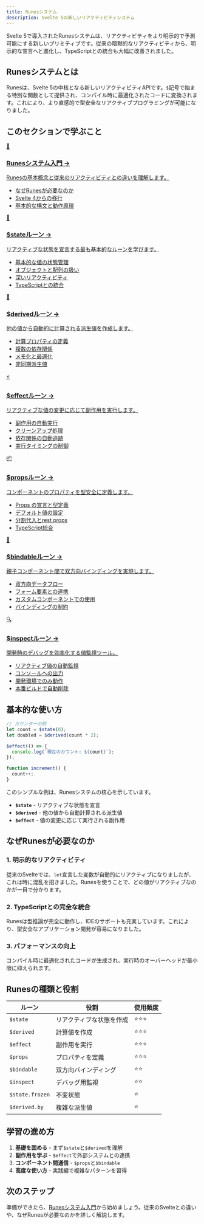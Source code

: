 ```yaml
---
title: Runesシステム
description: Svelte 5の新しいリアクティビティシステム
---
```


<script>
  import { base } from '$app/paths';
</script>

Svelte 5で導入されたRunesシステムは、リアクティビティをより明示的で予測可能にする新しいプリミティブです。従来の暗黙的なリアクティビティから、明示的な宣言へと進化し、TypeScriptとの統合も大幅に改善されました。

## Runesシステムとは

Runesは、Svelte 5の中核となる新しいリアクティビティAPIです。`$`記号で始まる特別な関数として提供され、コンパイル時に最適化されたコードに変換されます。これにより、より直感的で型安全なリアクティブプログラミングが可能になりました。

## このセクションで学ぶこと

<div class="grid grid-cols-1 md:grid-cols-2 gap-4 my-8 auto-rows-[1fr]">
  <a href="{base}/runes/runes-introduction/" class="flex no-underline group h-full">
    <div class="p-4 border border-gray-2 dark:border-gray-7 rounded-lg shadow-md hover:shadow-lg hover:border-pink-400 dark:hover:border-pink-400 transition-all cursor-pointer flex flex-col w-full">
      <div class="text-3xl mb-2">🎯</div>
      <h3 class="font-bold text-lg mb-2 text-pink-600 dark:text-pink-400 group-hover:text-pink-700 dark:group-hover:text-pink-300 transition-colors">
        Runesシステム入門
        <span class="inline-block ml-1 text-xs opacity-60">→</span>
      </h3>
      <p class="text-sm mb-3 text-gray-7 dark:text-gray-3">Runesの基本概念と従来のリアクティビティとの違いを理解します。</p>
      <ul class="text-sm text-gray-6 dark:text-gray-4 space-y-1 flex-grow">
        <li>なぜRunesが必要なのか</li>
        <li>Svelte 4からの移行</li>
        <li>基本的な構文と動作原理</li>
      </ul>
    </div>
  </a>
  
  <a href="{base}/runes/state/" class="flex no-underline group h-full">
    <div class="p-4 border border-gray-2 dark:border-gray-7 rounded-lg shadow-md hover:shadow-lg hover:border-pink-400 dark:hover:border-pink-400 transition-all cursor-pointer flex flex-col w-full">
      <div class="text-3xl mb-2">💾</div>
      <h3 class="font-bold text-lg mb-2 text-pink-600 dark:text-pink-400 group-hover:text-pink-700 dark:group-hover:text-pink-300 transition-colors">
        $stateルーン
        <span class="inline-block ml-1 text-xs opacity-60">→</span>
      </h3>
      <p class="text-sm mb-3 text-gray-7 dark:text-gray-3">リアクティブな状態を宣言する最も基本的なルーンを学びます。</p>
      <ul class="text-sm text-gray-6 dark:text-gray-4 space-y-1 flex-grow">
        <li>基本的な値の状態管理</li>
        <li>オブジェクトと配列の扱い</li>
        <li>深いリアクティビティ</li>
        <li>TypeScriptとの統合</li>
      </ul>
    </div>
  </a>
  
  <a href="{base}/runes/derived/" class="flex no-underline group h-full">
    <div class="p-4 border border-gray-2 dark:border-gray-7 rounded-lg shadow-md hover:shadow-lg hover:border-pink-400 dark:hover:border-pink-400 transition-all cursor-pointer flex flex-col w-full">
      <div class="text-3xl mb-2">🔄</div>
      <h3 class="font-bold text-lg mb-2 text-pink-600 dark:text-pink-400 group-hover:text-pink-700 dark:group-hover:text-pink-300 transition-colors">
        $derivedルーン
        <span class="inline-block ml-1 text-xs opacity-60">→</span>
      </h3>
      <p class="text-sm mb-3 text-gray-7 dark:text-gray-3">他の値から自動的に計算される派生値を作成します。</p>
      <ul class="text-sm text-gray-6 dark:text-gray-4 space-y-1 flex-grow">
        <li>計算プロパティの定義</li>
        <li>複数の依存関係</li>
        <li>メモ化と最適化</li>
        <li>非同期派生値</li>
      </ul>
    </div>
  </a>
  
  <a href="{base}/runes/effect/" class="flex no-underline group h-full">
    <div class="p-4 border border-gray-2 dark:border-gray-7 rounded-lg shadow-md hover:shadow-lg hover:border-pink-400 dark:hover:border-pink-400 transition-all cursor-pointer flex flex-col w-full">
      <div class="text-3xl mb-2">⚡</div>
      <h3 class="font-bold text-lg mb-2 text-pink-600 dark:text-pink-400 group-hover:text-pink-700 dark:group-hover:text-pink-300 transition-colors">
        $effectルーン
        <span class="inline-block ml-1 text-xs opacity-60">→</span>
      </h3>
      <p class="text-sm mb-3 text-gray-7 dark:text-gray-3">リアクティブな値の変更に応じて副作用を実行します。</p>
      <ul class="text-sm text-gray-6 dark:text-gray-4 space-y-1 flex-grow">
        <li>副作用の自動実行</li>
        <li>クリーンアップ処理</li>
        <li>依存関係の自動追跡</li>
        <li>実行タイミングの制御</li>
      </ul>
    </div>
  </a>
  
  <a href="{base}/runes/props/" class="flex no-underline group h-full">
    <div class="p-4 border border-gray-2 dark:border-gray-7 rounded-lg shadow-md hover:shadow-lg hover:border-pink-400 dark:hover:border-pink-400 transition-all cursor-pointer flex flex-col w-full">
      <div class="text-3xl mb-2">📦</div>
      <h3 class="font-bold text-lg mb-2 text-pink-600 dark:text-pink-400 group-hover:text-pink-700 dark:group-hover:text-pink-300 transition-colors">
        $propsルーン
        <span class="inline-block ml-1 text-xs opacity-60">→</span>
      </h3>
      <p class="text-sm mb-3 text-gray-7 dark:text-gray-3">コンポーネントのプロパティを型安全に定義します。</p>
      <ul class="text-sm text-gray-6 dark:text-gray-4 space-y-1 flex-grow">
        <li>Props の宣言と型定義</li>
        <li>デフォルト値の設定</li>
        <li>分割代入とrest props</li>
        <li>TypeScript統合</li>
      </ul>
    </div>
  </a>
  
  <a href="{base}/runes/bindable/" class="flex no-underline group h-full">
    <div class="p-4 border border-gray-2 dark:border-gray-7 rounded-lg shadow-md hover:shadow-lg hover:border-pink-400 dark:hover:border-pink-400 transition-all cursor-pointer flex flex-col w-full">
      <div class="text-3xl mb-2">🔗</div>
      <h3 class="font-bold text-lg mb-2 text-pink-600 dark:text-pink-400 group-hover:text-pink-700 dark:group-hover:text-pink-300 transition-colors">
        $bindableルーン
        <span class="inline-block ml-1 text-xs opacity-60">→</span>
      </h3>
      <p class="text-sm mb-3 text-gray-7 dark:text-gray-3">親子コンポーネント間で双方向バインディングを実現します。</p>
      <ul class="text-sm text-gray-6 dark:text-gray-4 space-y-1 flex-grow">
        <li>双方向データフロー</li>
        <li>フォーム要素との連携</li>
        <li>カスタムコンポーネントでの使用</li>
        <li>バインディングの制約</li>
      </ul>
    </div>
  </a>
  
  <a href="{base}/runes/inspect/" class="flex no-underline group h-full">
    <div class="p-4 border border-gray-2 dark:border-gray-7 rounded-lg shadow-md hover:shadow-lg hover:border-pink-400 dark:hover:border-pink-400 transition-all cursor-pointer flex flex-col w-full">
      <div class="text-3xl mb-2">🔍</div>
      <h3 class="font-bold text-lg mb-2 text-pink-600 dark:text-pink-400 group-hover:text-pink-700 dark:group-hover:text-pink-300 transition-colors">
        $inspectルーン
        <span class="inline-block ml-1 text-xs opacity-60">→</span>
      </h3>
      <p class="text-sm mb-3 text-gray-7 dark:text-gray-3">開発時のデバッグを効率化する値監視ツール。</p>
      <ul class="text-sm text-gray-6 dark:text-gray-4 space-y-1 flex-grow">
        <li>リアクティブ値の自動監視</li>
        <li>コンソールへの出力</li>
        <li>開発環境でのみ動作</li>
        <li>本番ビルドで自動削除</li>
      </ul>
    </div>
  </a>
</div>

## 基本的な使い方

```typescript
// カウンターの例
let count = $state(0);
let doubled = $derived(count * 2);

$effect(() => {
  console.log(`現在のカウント: ${count}`);
});

function increment() {
  count++;
}
```

このシンプルな例は、Runesシステムの核心を示しています。

- **`$state`** - リアクティブな状態を宣言
- **`$derived`** - 他の値から自動計算される派生値
- **`$effect`** - 値の変更に応じて実行される副作用

## なぜRunesが必要なのか

### 1. 明示的なリアクティビティ

従来のSvelteでは、`let`宣言した変数が自動的にリアクティブになりましたが、これは時に混乱を招きました。Runesを使うことで、どの値がリアクティブなのかが一目で分かります。

### 2. TypeScriptとの完全な統合

Runesは型推論が完全に動作し、IDEのサポートも充実しています。これにより、型安全なアプリケーション開発が容易になりました。

### 3. パフォーマンスの向上

コンパイル時に最適化されたコードが生成され、実行時のオーバーヘッドが最小限に抑えられます。

## Runesの種類と役割

| ルーン | 役割 | 使用頻度 |
|--------|------|----------|
| `$state` | リアクティブな状態を作成 | ⭐⭐⭐ |
| `$derived` | 計算値を作成 | ⭐⭐⭐ |
| `$effect` | 副作用を実行 | ⭐⭐⭐ |
| `$props` | プロパティを定義 | ⭐⭐⭐ |
| `$bindable` | 双方向バインディング | ⭐⭐ |
| `$inspect` | デバッグ用監視 | ⭐⭐ |
| `$state.frozen` | 不変状態 | ⭐ |
| `$derived.by` | 複雑な派生値 | ⭐ |

## 学習の進め方

1. **基礎を固める** - まず`$state`と`$derived`を理解
2. **副作用を学ぶ** - `$effect`で外部システムとの連携
3. **コンポーネント間通信** - `$props`と`$bindable`
4. **高度な使い方** - 実践編で複雑なパターンを習得

## 次のステップ

準備ができたら、[Runesシステム入門](/runes/runes-introduction/)から始めましょう。従来のSvelteとの違いや、なぜRunesが必要なのかを詳しく解説します。